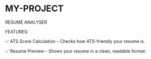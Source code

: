 # MY-PROJECT
RESUME ANALYSER 

FEATURES:

✅ ATS Score Calculation – Checks how ATS-friendly your resume is.

✅ Resume Preview – Shows your resume in a clean, readable format.
